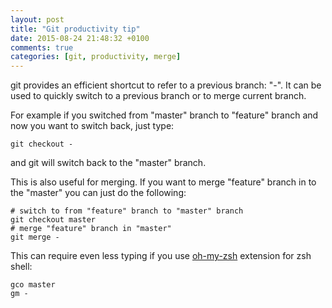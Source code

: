 ```yaml
---
layout: post
title: "Git productivity tip"
date: 2015-08-24 21:48:32 +0100
comments: true
categories: [git, productivity, merge]
---
```


git provides an efficient shortcut to refer to a previous branch: "-". It can be used to quickly switch to a previous branch or to merge current branch.

<!--more-->

For example if you switched from "master" branch to "feature" branch and now you want to switch back, just type:

```shell
git checkout -
```

and git will switch back to the "master" branch.

This is also useful for merging. If you want to merge "feature" branch in to the "master"  you can just do the following:

```shell
# switch to from "feature" branch to "master" branch
git checkout master
# merge "feature" branch in "master"
git merge -
```

This can require even less typing if you use <a href="https://github.com/robbyrussell/oh-my-zsh">oh-my-zsh</a> extension for zsh shell:

```shell
gco master
gm -
```
